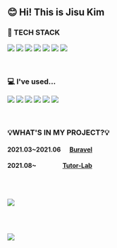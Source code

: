 <h2>😊 Hi! This is Jisu Kim</h2>
<h3 align="left">🔨 TECH STACK</h3>
<p align="left">
<img src="https://img.shields.io/badge/React-61DAFB?style=flat&logo=React&logoColor=white"/> <img src="https://img.shields.io/badge/JavaScript-F7DF1E?style=flat&logo=JavaScript&logoColor=white"/> <img src="https://img.shields.io/badge/CSS3-1572B6?style=flat&logo=CSS3&logoColor=white"/> <img src="https://img.shields.io/badge/HTML5-E34F26?style=flat&logo=HTML5&logoColor=white"/> <img src="https://img.shields.io/badge/C-A8B9CC?style=flat&logo=C&logoColor=white"> <img src="https://img.shields.io/badge/c++-00599C?style=flat&logo=c%2B%2B&logoColor=white"> <img src="https://img.shields.io/badge/MySQL-4479A1?style=flat&logo=MySQL&logoColor=white"/> 
</p><br/>

<h3 align="left">💻 I've used...</h3>
<p>
<img src="https://img.shields.io/badge/Postman-FF6C37?style=flat&logo=Postman&logoColor=white"/> <img src="https://img.shields.io/badge/Slack-4A154B?style=flat&logo=Slack&logoColor=white"/> <img src="https://img.shields.io/badge/Notion-000000?style=flat&logo=Notion&logoColor=white"/> <img src="https://img.shields.io/badge/Swagger-85EA2D?style=flat&logo=Swagger&logoColor=white"/> <img src="https://img.shields.io/badge/Figma-F24E1E?style=flat&logo=Figma&logoColor=white"/> <img src="https://img.shields.io/badge/Git-F05032?style=flat&logo=Git&logoColor=white"/>
</p><br/>

<h3 align="left">💡WHAT'S IN MY PROJECT?💡</h3>
<p>
<h4>2021.03~2021.06 &nbsp &nbsp &nbsp<a href="https://github.com/Buravel/Front">Buravel</a></h4>
<h4>2021.08~ &nbsp &nbsp &nbsp &nbsp &nbsp &nbsp &nbsp &nbsp &nbsp<a href="https://github.com/tutor-lab/tutor-lab-front">Tutor-Lab</a>
</h4>
</p><br/><br/>

<p><img src="https://github-readme-stats.vercel.app/api/top-langs/?username=ssu00&layout=compact&theme=dracula"/></p><br/><br/>
<p><img src="https://github-readme-stats.vercel.app/api?username=ssu00&&show_icons=true&theme=dracula"/></p>

<!--
**ssu00/ssu00** is a ✨ _special_ ✨ repository because its `README.md` (this file) appears on your GitHub profile.

Here are some ideas to get you started:
- 🔭 I’m currently working on ...
- 🌱 I’m currently learning ...
- 👯 I’m looking to collaborate on ...
- 🤔 I’m looking for help with ...
- 💬 Ask me about ...
- 📫 How to reach me: ...
- 😄 Pronouns: ...
- ⚡ Fun fact: ...
-->
